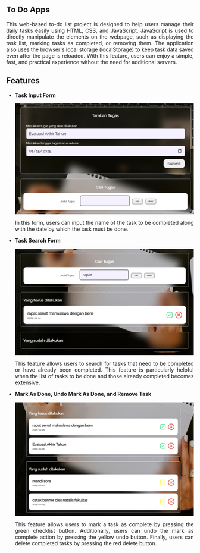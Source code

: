 ## To Do Apps

<p align="justify">
  This web-based to-do list project is designed to help users manage their daily tasks easily using HTML, CSS, and JavaScript. 
  JavaScript is used to directly manipulate the elements on the webpage, such as displaying the task list, marking tasks as completed, or removing them. 
  The application also uses the browser's local storage (localStorage) to keep task data saved even after the page is reloaded. With this feature, users can enjoy a simple, fast, and practical 
  experience without the need for additional servers.
</p>

## Features 
- **Task Input Form**
  
  <div style="margin-top:10px;">
    <img src="assets/FormTugas.jpeg" width=500 align="center">
    <p align="justify">In this form, users can input the name of the task to be completed along with the date by which the task must be done.</p>
  </div>
- **Task Search Form**
  
  <div style="margin-top:10px;">
    <img src="assets/SearchTask.jpeg" width=500 align="center">
    <p align="justify">
      This feature allows users to search for tasks that need to be completed or have already been completed. This feature is particularly helpful when the list of tasks to be done and those already 
      completed becomes extensive.
    </p>
  </div>
- **Mark As Done, Undo Mark As Done, and Remove Task**
  
  <div style="margin-top:10px;">
    <img src="assets/ToDoAndDone.jpeg" width=500 align="center">
    <p align="justify">
      This feature allows users to mark a task as complete by pressing the green checklist button. Additionally, users can undo the mark as complete action by pressing the yellow undo button. 
      Finally, users can delete completed tasks by pressing the red delete button.
    </p>
  </div>

